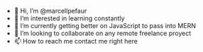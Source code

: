 - 👋 Hi, I’m @marcellpefaur
- 👀 I’m interested in learning constantly
- 🌱 I’m currently getting better on JavaScript to pass into MERN
- 💞️ I’m looking to collaborate on any remote freelance proyect
- 📫 How to reach me contact me right here

<!---
marcellpefaur/marcellpefaur is a ✨ special ✨ repository because its `README.md` (this file) appears on your GitHub profile.
You can click the Preview link to take a look at your changes.
--->
